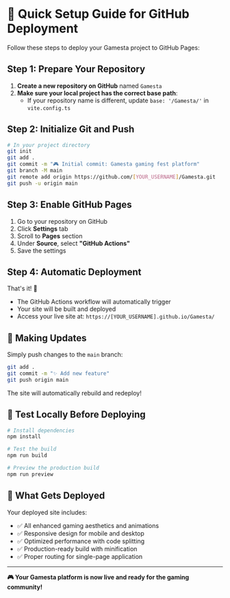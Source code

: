 # 🚀 Quick Setup Guide for GitHub Deployment

Follow these steps to deploy your Gamesta project to GitHub Pages:

## Step 1: Prepare Your Repository

1. **Create a new repository on GitHub** named `Gamesta`
2. **Make sure your local project has the correct base path**:
   - If your repository name is different, update `base: '/Gamesta/'` in `vite.config.ts`

## Step 2: Initialize Git and Push

```bash
# In your project directory
git init
git add .
git commit -m "🎮 Initial commit: Gamesta gaming fest platform"
git branch -M main
git remote add origin https://github.com/[YOUR_USERNAME]/Gamesta.git
git push -u origin main
```

## Step 3: Enable GitHub Pages

1. Go to your repository on GitHub
2. Click **Settings** tab
3. Scroll to **Pages** section
4. Under **Source**, select **"GitHub Actions"**
5. Save the settings

## Step 4: Automatic Deployment

That's it! 🎉 

- The GitHub Actions workflow will automatically trigger
- Your site will be built and deployed
- Access your live site at: `https://[YOUR_USERNAME].github.io/Gamesta/`

## 🔄 Making Updates

Simply push changes to the `main` branch:

```bash
git add .
git commit -m "✨ Add new feature"
git push origin main
```

The site will automatically rebuild and redeploy!

## 🧪 Test Locally Before Deploying

```bash
# Install dependencies
npm install

# Test the build
npm run build

# Preview the production build
npm run preview
```

## 📱 What Gets Deployed

Your deployed site includes:
- ✅ All enhanced gaming aesthetics and animations
- ✅ Responsive design for mobile and desktop
- ✅ Optimized performance with code splitting
- ✅ Production-ready build with minification
- ✅ Proper routing for single-page application

---

**🎮 Your Gamesta platform is now live and ready for the gaming community!**
